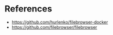 # References

- https://github.com/hurlenko/filebrowser-docker
- https://github.com/filebrowser/filebrowser
